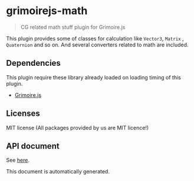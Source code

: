 # grimoirejs-math

> CG related math stuff plugin for Grimoire.js

This plugin provides some of classes for calculation like `Vector3`, `Matrix` , `Quaternion` and so on. And several converters related to math are included.

## Dependencies

This plugin require these library already loaded on loading timing of this plugin.

* [Grimoire.js](https://github.com/GrimoireGL/GrimoireJS)

## Licenses

MIT license
(All packages provided by us are MIT licence!)


## API document

See [here](https://api.grimoire.gl/grimoirejs-math).

This document is automatically generated. 

<!--DOCUMENT STAMP-->